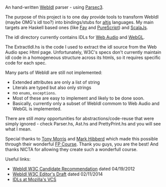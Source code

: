 An hand-written [WebIdl](http://www.w3.org/TR/WebIDL/) parser - using [Parsec3](http://hackage.haskell.org/package/parsec3).

The purpose of this project is to one day provide tools to transform WebIdl (maybe OMG's idl too?) into bindings/stubs for [altjs](altjs.org) languages. My main targets are Haskell based ones (like [Fay](http://fay-lang.org) and [PureScript](http://purescript.readthedocs.org/)) and [ScalaJs](http://www.scala-js.org/).

The idl directory currently contains IDLs for [Web Audio](http://www.w3.org/TR/webaudio/) and [WebGL](http://www.khronos.org/registry/webgl/specs/latest/1.0/).

The ExtractIdl.hs is the code I used to extract the idl source from the Web Audio spec Html page. Unfortunately, W3C's specs don't currently maintain idl code in a homogeneous structure across its htmls, so it requires specific code for each spec.

Many parts of WebIdl are still not implemented:

 * Extended attributes are only a list of string
 * Literals are typed but also only strings
 * no `enums`, `exceptions`.
 * Most of these are easy to implement and likely to be done soon.
 * Basically, currently only a subset of WebIdl commom to Web Audio and WebGL is implemented.

There are still *many* opportunities for abstractions/code-reuse that were simply ignored - check Parser.hs, Ast.hs and PrettyPrint.hs and you will see what I mean.

Special thanks to [Tony Morris](http://blog.tmorris.net/) and [Mark Hibberd](https://twitter.com/markhibberd) which made this possible through their wonderful [FP Course](https://github.com/NICTA/course). Thank you guys, you are the best! And thanks NICTA for allowing they create such a wonderfull course.


Useful links:

 * [WebIdl W3C Candidate Recommendation](http://www.w3.org/TR/WebIDL/) dated 04/19/2012
 * [WebIdl W3C Editor's Draft](http://heycam.github.io/webidl/) dated 02/11/2014
 * [IDLs at Mozilla's VCS](http://mxr.mozilla.org/mozilla-central/source/dom/webidl/)